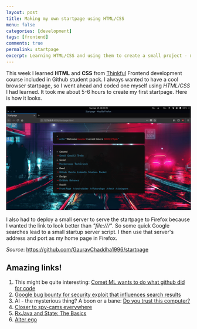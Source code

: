 ```yaml
---
layout: post
title: Making my own startpage using HTML/CSS  
menu: false
categories: [development]
tags: [frontend]
comments: true
permalink: startpage
excerpt: Learning HTML/CSS and using them to create a small project - my own startpage.
---
```


This week I learned **HTML** and **CSS** from [Thinkful](https://thinkful.com) Frontend development course included in Github student pack. I always wanted to have a cool browser startpage, so I went ahead and coded one myself using *HTML/CSS* I had learned. It took me about 5-6 hours to create my first startpage. Here is how it looks.

![](/assets/postImages/startpage.png)

I also had to deploy a small server to serve the startpage to Firefox because I wanted the link to look better than *"file:///"*. So some quick Google searches lead to a small startup server script. I then use that server's address and port as my home page in Firefox.

*Source*: https://github.com/GauravChaddha1996/startpage

## Amazing links!
1. This might be quite interesting: [Comet ML wants to do what github did for code](https://techcrunch.com/2018/04/05/cometml-wants-to-do-for-machine-learning-what-github-did-for-code/)
2. [Google bug bounty for security exploit that influences search results](http://www.tomanthony.co.uk/blog/google-xml-sitemap-auth-bypass-black-hat-seo-bug-bounty/)
3. AI - the mysterious thing? A boon or a bane: [Do you trust this computer?](http://doyoutrustthiscomputer.org/)
4. [Closer to spy-cams everywhere](https://techcrunch.com/2018/04/06/under-a-millimeter-wide-and-powered-by-light-these-tiny-cameras-could-hide-almost-anywhere/)
5. [RxJava and State: The Basics ](https://tech.instacart.com/rxjava-state-the-basics-f842eaee7ee1)
6. [Alter ego ](https://www.media.mit.edu/projects/alterego/overview/)
